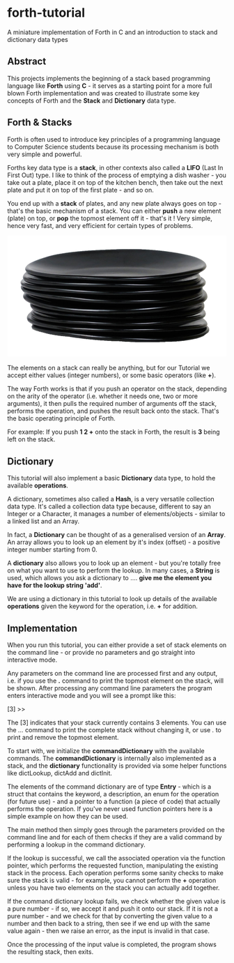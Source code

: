 # forth-tutorial
A miniature implementation of Forth in C and an introduction to stack and dictionary data types

## Abstract

This projects implements the beginning of a stack based programming language like **Forth** using **C** - it serves as a starting point for a more full blown Forth implementation and was created to illustrate some key concepts of Forth and the **Stack** and **Dictionary** data type.

## Forth & Stacks

Forth is often used to introduce key principles of a programming language to Computer Science students because its processing mechanism is both very simple and powerful.

Forths key data type is a **stack**, in other contexts also called a **LIFO** (Last In First Out) type. I like to think of the process of emptying a dish washer - you take out a plate, place it on top of the kitchen bench, then take out the next plate and put it on top of the first plate - and so on.

You end up with a **stack** of plates, and any new plate always goes on top - that's the basic mechanism of a stack. You can either **push** a new element (plate) on top, or **pop** the topmost element off it - that's it ! Very simple, hence very fast, and very efficient for certain types of problems.

![Stack of Plates](https://github.com/patsch/forth-tutorial/blob/main/stack_of_plates.png)

The elements on a stack can really be anything, but for our Tutorial we accept either values (integer numbers), or some basic operators (like **+**).

The way Forth works is that if you push an operator on the stack, depending on the arity of the operator (i.e. whether it needs one, two or more arguments), it then pulls the required number of arguments off the stack, performs the operation, and pushes the result back onto the stack. That's the basic operating principle of Forth.

For example: If you push **1 2 +** onto the stack in Forth, the result is **3** being left on the stack.

## Dictionary

This tutorial will also implement a basic **Dictionary** data type, to hold the available **operations**. 

A dictionary, sometimes also called a **Hash**, is a very versatile collection data type. It's called a collection data type because, different to say an Integer or a Character, it manages a number of elements/objects - similar to a linked list and an Array.

In fact, a **Dictionary** can be thought of as a generalised version of an **Array**. An array allows you to look up an element by it's index (offset) - a positive integer number starting from 0.

A **dictionary** also allows you to look up an element - but you're totally free on what you want to use to perform the lookup. In many cases, a **String** is used, which allows you ask a dictionary to .... **give me the element you have for the lookup string 'add'**.

We are using a dictionary in this tutorial to look up details of the available **operations** given the keyword for the operation, i.e. **+** for addition.

## Implementation

When you run this tutorial, you can either provide a set of stack elements on the command line - or provide no parameters and go straight into interactive mode.

Any parameters on the command line are processed first and any output, i.e. if you use the **.** command to print the topmost element on the stack, will be shown. After processing any command line parameters the program enters interactive mode and you will see a prompt like this:


[3] >> 

The [3] indicates that your stack currently contains 3 elements. You can use the *...* command to print the complete stack without changing it, or use *.* to print and remove the topmost element.

To start with, we initialize the **commandDictionary** with the available commands. The **commandDictionary** is internally also implemented as a stack, and the **dictionary** functionality is provided via some helper functions like dictLookup, dictAdd and dictInit. 

The elements of the command dictionary are of type **Entry** - which is a struct that contains the keyword, a description, an enum for the operation (for future use) - and a pointer to a function (a piece of code) that actually performs the operation. If you've never used function pointers here is a simple example on how they can be used.

The main method then simply goes through the parameters provided on the command line and for each of them checks if they are a valid command by performing a lookup in the command dictionary.

If the lookup is successful, we call the associated operation via the function pointer, which performs the requested function, manipulating the existing stack in the process. Each operation performs some sanity checks to make sure the stack is valid - for example, you cannot perform the **+** operation unless you have two elements on the stack you can actually add together.

If the command dictionary lookup fails, we check whether the given value is a pure number - if so, we accept it and push it onto our stack. If it is not a pure number - and we check for that by converting the given value to a number and then back to a string, then see if we end up with the same value again - then we raise an error, as the input is invalid in that case.

Once the processing of the input value is completed, the program shows the resulting stack, then exits.



